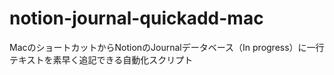 # notion-journal-quickadd-mac
MacのショートカットからNotionのJournalデータベース（In progress）に一行テキストを素早く追記できる自動化スクリプト
